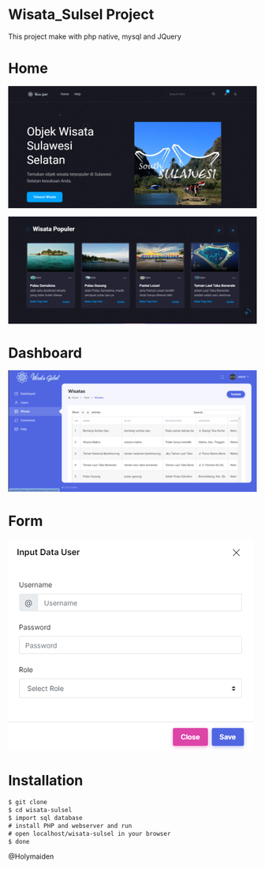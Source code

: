 # Wisata_Sulsel Project

This project make with php native, mysql and JQuery

# Home
![Example Demo](https://github.com/Holymaiden/Wisata_Sulsel/blob/main/images/git/Wisata1.png)

![Example Demo](https://github.com/Holymaiden/Wisata_Sulsel/blob/main/images/git/Wisata2.png)

# Dashboard
![Example Demo](https://github.com/Holymaiden/Wisata_Sulsel/blob/main/images/git/Wisata3.png)

# Form
![Example Demo](https://github.com/Holymaiden/Wisata_Sulsel/blob/main/images/git/Wisata4.png)

# Installation
```
$ git clone 
$ cd wisata-sulsel
$ import sql database 
# install PHP and webserver and run
# open localhost/wisata-sulsel in your browser
$ done
```

@Holymaiden
